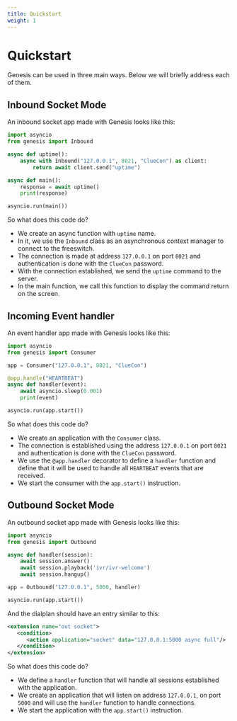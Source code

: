 ```yaml
---
title: Quickstart
weight: 1
---
```

# Quickstart

Genesis can be used in three main ways. Below we will briefly address each of them.

## Inbound Socket Mode

An inbound socket app made with Genesis looks like this:

```python
import asyncio
from genesis import Inbound

async def uptime():
    async with Inbound("127.0.0.1", 8021, "ClueCon") as client:
        return await client.send("uptime")

async def main():
    response = await uptime()
    print(response)

asyncio.run(main())
```

So what does this code do?

- We create an async function with `uptime` name.
- In it, we use the `Inbound` class as an asynchronous context manager to connect to the freeswitch.
- The connection is made at address `127.0.0.1` on port `8021` and authentication is done with the `ClueCon` password.
- With the connection established, we send the `uptime` command to the server.
- In the main function, we call this function to display the command return on the screen.

## Incoming Event handler

An event handler app made with Genesis looks like this:

```python
import asyncio
from genesis import Consumer

app = Consumer("127.0.0.1", 8021, "ClueCon")

@app.handle("HEARTBEAT")
async def handler(event):
    await asyncio.sleep(0.001)
    print(event)

asyncio.run(app.start())
```

So what does this code do?

- We create an application with the `Consumer` class.
- The connection is established using the address `127.0.0.1` on port `8021` and authentication is done with the `ClueCon` password.
- We use the `@app.handler` decorator to define a `handler` function and define that it will be used to handle all `HEARTBEAT` events that are received.
- We start the consumer with the `app.start()` instruction.

## Outbound Socket Mode

An outbound socket app made with Genesis looks like this:

```python
import asyncio
from genesis import Outbound

async def handler(session):
    await session.answer()
    await session.playback('ivr/ivr-welcome')
    await session.hangup()

app = Outbound("127.0.0.1", 5000, handler)

asyncio.run(app.start())
```

And the dialplan should have an entry similar to this:

```xml
<extension name="out socket">
   <condition>
      <action application="socket" data="127.0.0.1:5000 async full"/>
   </condition>
</extension>
```

So what does this code do?

- We define a `handler` function that will handle all sessions established with the application.
- We create an application that will listen on address `127.0.0.1`, on port `5000` and will use the `handler` function to handle connections.
- We start the application with the `app.start()` instruction.
